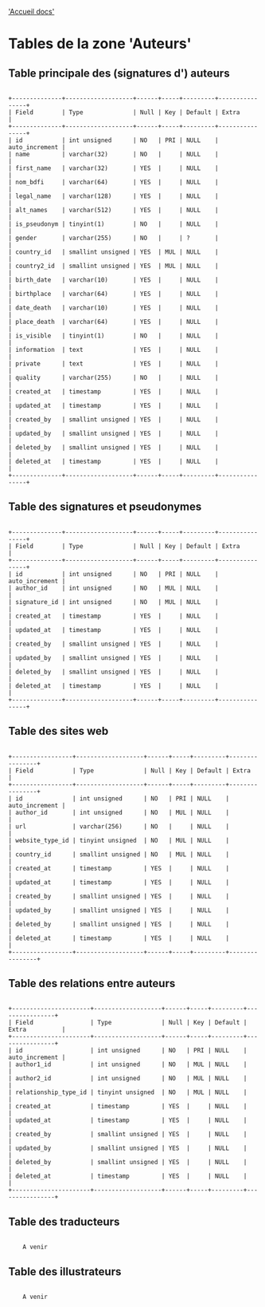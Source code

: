 ['Accueil docs'](welcome.md)


# Tables de la zone 'Auteurs'

## Table principale des (signatures d') auteurs

<code>
+--------------+-------------------+------+-----+---------+----------------+
| Field        | Type              | Null | Key | Default | Extra          |
+--------------+-------------------+------+-----+---------+----------------+
| id           | int unsigned      | NO   | PRI | NULL    | auto_increment |
| name         | varchar(32)       | NO   |     | NULL    |                |
| first_name   | varchar(32)       | YES  |     | NULL    |                |
| nom_bdfi     | varchar(64)       | YES  |     | NULL    |                |
| legal_name   | varchar(128)      | YES  |     | NULL    |                |
| alt_names    | varchar(512)      | YES  |     | NULL    |                |
| is_pseudonym | tinyint(1)        | NO   |     | NULL    |                |
| gender       | varchar(255)      | NO   |     | ?       |                |
| country_id   | smallint unsigned | YES  | MUL | NULL    |                |
| country2_id  | smallint unsigned | YES  | MUL | NULL    |                |
| birth_date   | varchar(10)       | YES  |     | NULL    |                |
| birthplace   | varchar(64)       | YES  |     | NULL    |                |
| date_death   | varchar(10)       | YES  |     | NULL    |                |
| place_death  | varchar(64)       | YES  |     | NULL    |                |
| is_visible   | tinyint(1)        | NO   |     | NULL    |                |
| information  | text              | YES  |     | NULL    |                |
| private      | text              | YES  |     | NULL    |                |
| quality      | varchar(255)      | NO   |     | NULL    |                |
| created_at   | timestamp         | YES  |     | NULL    |                |
| updated_at   | timestamp         | YES  |     | NULL    |                |
| created_by   | smallint unsigned | YES  |     | NULL    |                |
| updated_by   | smallint unsigned | YES  |     | NULL    |                |
| deleted_by   | smallint unsigned | YES  |     | NULL    |                |
| deleted_at   | timestamp         | YES  |     | NULL    |                |
+--------------+-------------------+------+-----+---------+----------------+
</code>

## Table des signatures et pseudonymes

<code>
+--------------+-------------------+------+-----+---------+----------------+
| Field        | Type              | Null | Key | Default | Extra          |
+--------------+-------------------+------+-----+---------+----------------+
| id           | int unsigned      | NO   | PRI | NULL    | auto_increment |
| author_id    | int unsigned      | NO   | MUL | NULL    |                |
| signature_id | int unsigned      | NO   | MUL | NULL    |                |
| created_at   | timestamp         | YES  |     | NULL    |                |
| updated_at   | timestamp         | YES  |     | NULL    |                |
| created_by   | smallint unsigned | YES  |     | NULL    |                |
| updated_by   | smallint unsigned | YES  |     | NULL    |                |
| deleted_by   | smallint unsigned | YES  |     | NULL    |                |
| deleted_at   | timestamp         | YES  |     | NULL    |                |
+--------------+-------------------+------+-----+---------+----------------+
</code>

## Table des sites web

<code>
+-----------------+-------------------+------+-----+---------+----------------+
| Field           | Type              | Null | Key | Default | Extra          |
+-----------------+-------------------+------+-----+---------+----------------+
| id              | int unsigned      | NO   | PRI | NULL    | auto_increment |
| author_id       | int unsigned      | NO   | MUL | NULL    |                |
| url             | varchar(256)      | NO   |     | NULL    |                |
| website_type_id | tinyint unsigned  | NO   | MUL | NULL    |                |
| country_id      | smallint unsigned | NO   | MUL | NULL    |                |
| created_at      | timestamp         | YES  |     | NULL    |                |
| updated_at      | timestamp         | YES  |     | NULL    |                |
| created_by      | smallint unsigned | YES  |     | NULL    |                |
| updated_by      | smallint unsigned | YES  |     | NULL    |                |
| deleted_by      | smallint unsigned | YES  |     | NULL    |                |
| deleted_at      | timestamp         | YES  |     | NULL    |                |
+-----------------+-------------------+------+-----+---------+----------------+
</code>

## Table des relations entre auteurs

<code>
+----------------------+-------------------+------+-----+---------+----------------+
| Field                | Type              | Null | Key | Default | Extra          |
+----------------------+-------------------+------+-----+---------+----------------+
| id                   | int unsigned      | NO   | PRI | NULL    | auto_increment |
| author1_id           | int unsigned      | NO   | MUL | NULL    |                |
| author2_id           | int unsigned      | NO   | MUL | NULL    |                |
| relationship_type_id | tinyint unsigned  | NO   | MUL | NULL    |                |
| created_at           | timestamp         | YES  |     | NULL    |                |
| updated_at           | timestamp         | YES  |     | NULL    |                |
| created_by           | smallint unsigned | YES  |     | NULL    |                |
| updated_by           | smallint unsigned | YES  |     | NULL    |                |
| deleted_by           | smallint unsigned | YES  |     | NULL    |                |
| deleted_at           | timestamp         | YES  |     | NULL    |                |
+----------------------+-------------------+------+-----+---------+----------------+
</code>

## Table des traducteurs

<code>
    A venir
</code>

## Table des illustrateurs

<code>
    A venir
</code>

